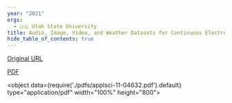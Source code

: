 ```yaml
---
year: "2021"
orgs:
  - 🇺🇸 Utah State University
title: Audio, Image, Video, and Weather Datasets for Continuous Electronic Beehive Monitoring
hide_table_of_contents: true
---
```


[Original URL](https://www.mdpi.com/2076-3417/11/10/4632)

[PDF](pdfs/applsci-11-04632.pdf)

<object data={require('./pdfs/applsci-11-04632.pdf').default} type="application/pdf" width="100%" height="800"></object>
